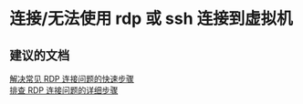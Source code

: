 <properties
    pageTitle="connectivity/cannot connect to virtual machine by using rdp or ssh"
    description="连接/无法使用 rdp 或 ssh 连接到虚拟机"
    service="microsoft.classiccompute"
    resource="virtualmachines"
    authors="kasparks"
    displayOrder=""
    selfHelpType="generic"
    supportTopicIds="32411835"
    resourceTags=""
    productPesIds="14749"
    cloudEnvironments="public"
/>


# 连接/无法使用 rdp 或 ssh 连接到虚拟机

## **建议的文档**
[解决常见 RDP 连接问题的快速步骤](http://go.microsoft.com/fwlink/?LinkID=690601)<br>
[排查 RDP 连接问题的详细步骤](http://go.microsoft.com/fwlink/?LinkId=698281)



<!--HONumber=Jul16_HO2-->


